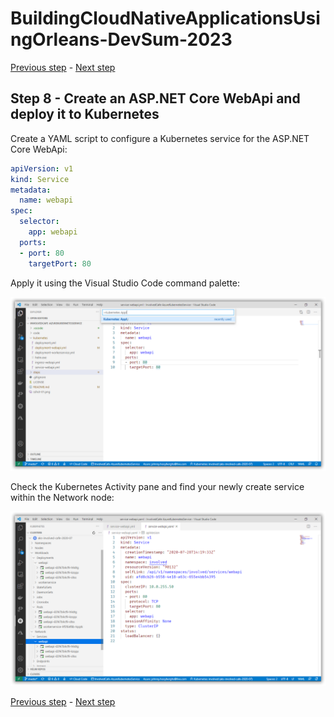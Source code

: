 # BuildingCloudNativeApplicationsUsingOrleans-DevSum-2023

[Previous step](../step-07/README.md) - [Next step](../step-09/README.md)

## Step 8 - Create an ASP.NET Core WebApi and deploy it to Kubernetes

Create a YAML script to configure a Kubernetes service for the ASP.NET Core WebApi:

```yaml
apiVersion: v1
kind: Service
metadata:
  name: webapi
spec:
  selector:
    app: webapi
  ports:
  - port: 80
    targetPort: 80
```

Apply it using the Visual Studio Code command palette:

![dotnet new](sshot-46.png)

Check the Kubernetes Activity pane and find your newly create service within the Network node:

![dotnet new](sshot-47.png)

[Previous step](../step-07/README.md) - [Next step](../step-09/README.md)